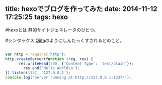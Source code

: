 title: hexoでブログを作ってみた
date: 2014-11-12 17:25:25
tags: hexo
---

#hexoとは
静的サイトジェネレータのひとつ。

#シンタックス
[Qiita](http://qiita.com)のようにしんたっくすされるとのこと。

```server.js

var http = require('http');
http.createServer(function (req, res) {
      res.writeHead(200, {'Content-Type': 'text/plain'});
        res.end('Hello World\n');
}).listen(1337, '127.0.0.1');
console.log('Server running at http://127.0.0.1:1337/');

```

